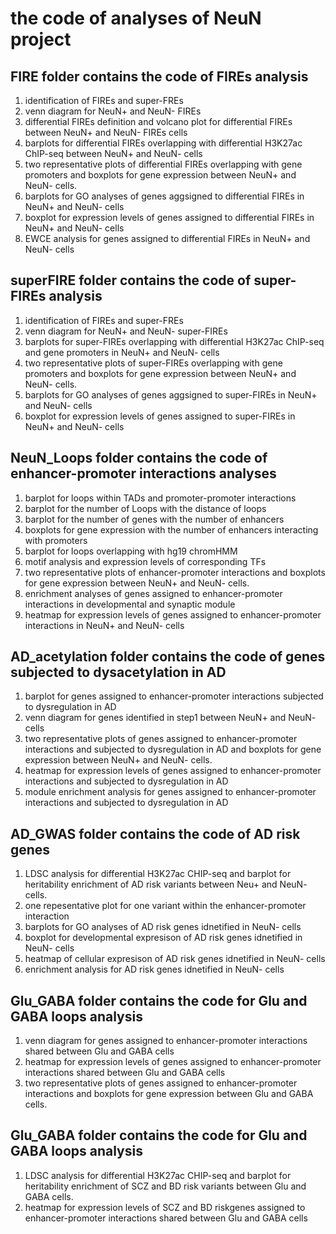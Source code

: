 # the code of analyses of NeuN project
## FIRE folder contains the code of FIREs analysis
1. identification of FIREs and super-FREs
2. venn diagram for NeuN+ and NeuN- FIREs
3. differential FIREs definition and volcano plot for differential FIREs between NeuN+ and NeuN- FIREs cells
4. barplots for differential FIREs overlapping with differential H3K27ac ChIP-seq between NeuN+ and NeuN- cells
5. two representative plots of differential FIREs overlapping with gene promoters and boxplots for gene expression between NeuN+ and NeuN-    cells.
6. barplots for GO analyses of genes aggsigned to differential FIREs in NeuN+ and NeuN- cells
7. boxplot for expression levels of genes assigned to differential FIREs in NeuN+ and NeuN- cells
8. EWCE analysis for genes assigned to differential FIREs in NeuN+ and NeuN- cells

## superFIRE folder contains the code of super-FIREs analysis
1. identification of FIREs and super-FREs
2. venn diagram for NeuN+ and NeuN- super-FIREs
3. barplots for super-FIREs overlapping with differential H3K27ac ChIP-seq and gene promoters in NeuN+ and NeuN- cells
4. two representative plots of super-FIREs overlapping with gene promoters and boxplots for gene expression between NeuN+ and NeuN-          cells.
5. barplots for GO analyses of genes aggsigned to super-FIREs in NeuN+ and NeuN- cells
6. boxplot for expression levels of genes assigned to super-FIREs in NeuN+ and NeuN- cells

## NeuN_Loops folder contains the code of enhancer-promoter interactions analyses
1. barplot for loops within TADs and promoter-promoter interactions
2. barplot for the number of Loops with the distance of loops
3. barplot for the number of genes with the number of enhancers
4. boxplots for gene expression with the number of enhancers interacting with promoters
5. barplot for loops overlapping with hg19 chromHMM
6. motif analysis and expression levels of corresponding TFs
7. two representative plots of enhancer-promoter interactions and boxplots for gene expression between NeuN+ and NeuN- cells.
8. enrichment analyses of genes assigned to enhancer-promoter interactions in developmental and synaptic module
9. heatmap for expression levels of genes assigned to enhancer-promoter interactions in NeuN+ and NeuN- cells

## AD_acetylation folder contains the code of genes subjected to dysacetylation in AD
1. barplot for genes assigned to enhancer-promoter interactions subjected to dysregulation in AD
2. venn diagram for genes identified in step1 between NeuN+ and NeuN- cells
3. two representative plots of genes assigned to enhancer-promoter interactions and subjected to dysregulation in AD and boxplots for gene expression between NeuN+ and NeuN- cells.
4. heatmap for expression levels of genes assigned to enhancer-promoter interactions and subjected to dysregulation in AD
5. module enrichment analysis for genes assigned to enhancer-promoter interactions and subjected to dysregulation in AD

## AD_GWAS folder contains the code of AD risk genes
1. LDSC analysis for differential H3K27ac CHIP-seq and barplot for heritability enrichment of AD risk variants between Neu+ and NeuN- cells.
2. one repesentative plot for one variant within the enhancer-promoter interaction
3. barplots for GO analyses of AD risk genes idnetified in NeuN- cells
4. boxplot for developmental expresison of AD risk genes idnetified in NeuN- cells
5. heatmap of cellular expresison of AD risk genes idnetified in NeuN- cells
6. enrichment analysis for AD risk genes idnetified in NeuN- cells

## Glu_GABA folder contains the code for Glu and GABA loops analysis
1. venn diagram for genes assigned to enhancer-promoter interactions shared between Glu and GABA cells
2. heatmap for expression levels of genes assigned to enhancer-promoter interactions shared between Glu and GABA cells
3. two representative plots of genes assigned to enhancer-promoter interactions and boxplots for gene expression between Glu and GABA cells.

## Glu_GABA folder contains the code for Glu and GABA loops analysis
1. LDSC analysis for differential H3K27ac CHIP-seq and barplot for heritability enrichment of SCZ and BD risk variants between Glu and GABA cells.
2. heatmap for expression levels of SCZ and BD riskgenes assigned to enhancer-promoter interactions shared between Glu and GABA cells
